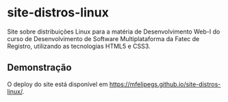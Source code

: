 # site-distros-linux
Site sobre distribuições Linux para a matéria de Desenvolvimento Web-I do curso de Desenvolvimento de Software Multiplataforma da Fatec de Registro, utilizando as tecnologias HTML5 e CSS3.

## Demonstração
O deploy do site está disponível em https://mfelipegs.github.io/site-distros-linux/.
